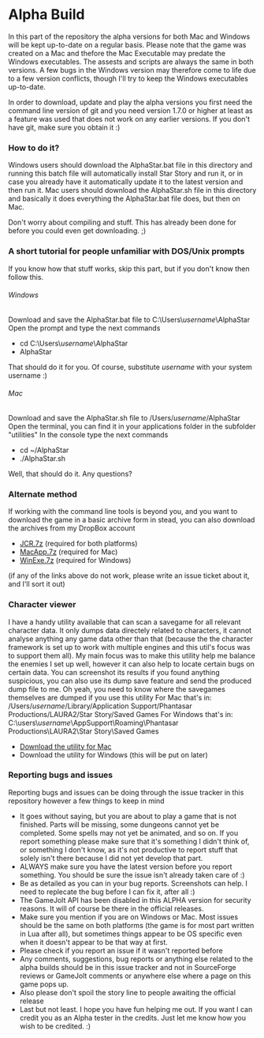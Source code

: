 # Alpha Build

In this part of the repository the alpha versions for both Mac and Windows will be kept up-to-date on a regular basis. Please note that the game was created on a Mac and thefore the Mac Executable may predate the Windows executables. The assests and scripts are always the same in both versions. A few bugs in the Windows version may therefore come to life due to a few version conflicts, though I'll try to keep the Windows executables up-to-date.


In order to download, update and play the alpha versions you first need the command line version of git and you need version 1.7.0 or higher at least as a feature was used that does not work on any earlier versions. 
If you don't have git, make sure you obtain it :)


### How to do it?
Windows users should download the AlphaStar.bat file in this directory and running this batch file will automatically install Star Story and run it, or in case you already have it automatically update it to the latest version and then run it.
Mac users should download the AlphaStar.sh file in this directory and basically it does everything the AlphaStar.bat file does, but then on Mac. 

Don't worry about compiling and stuff. This has already been done for before you could even get downloading. ;)


### A short tutorial for people unfamiliar with DOS/Unix prompts
If you know how that stuff works, skip this part, but if you don't know then follow this.

###### Windows
Download and save the AlphaStar.bat file to C:\Users\\_username_\AlphaStar
Open the prompt and type the next commands
- cd C:\Users\\_username_\AlphaStar
- AlphaStar

That should do it for you. Of course, substitute _username_ with your system username :)

###### Mac
Download and save the AlphaStar.sh file to /Users/_username_/AlphaStar
Open the terminal, you can find it in your applications folder in the subfolder "utilities"
In the console type the next commands
- cd ~/AlphaStar
- ./AlphaStar.sh


Well, that should do it. Any questions?


### Alternate method
If working with the command line tools is beyond you, and you want to download the game in a basic archive form in stead, you can also download the archives from my DropBox account

- [JCR.7z](https://www.dropbox.com/s/6jhb596eqc3tb0r/JCR.7z?dl=0) (required for both platforms)
- [MacApp.7z](https://www.dropbox.com/s/c4mr8zl2ziv5iey/MacApp.7z?dl=0) (required for Mac)
- [WinExe.7z](https://www.dropbox.com/s/sk2axpx5jqct3ei/WindowsExe.7z?dl=0) (required for Windows)

(if any of the links above do not work, please write an issue ticket about it, and I'll sort it out)



### Character viewer
I have a handy utility available that can scan a savegame for all relevant character data. It only dumps data directely related to characters, it cannot analyse anything any game data other than that (because the the character framework is set up to work with multiple engines and this util's focus was to support them all).
My main focus was to make this utility help me balance the enemies I set up well, however it can also help to locate certain bugs on certain data. You can screenshot its results if you found anything suspicious, you can also use its dump save feature and send the produced dump file to me.
Oh yeah, you need to know where the savegames themselves are dumped if you use this utility
For Mac that's in: /Users/_username_/Library/Application Support/Phantasar Productions/LAURA2/Star Story/Saved Games
For Windows that's in: C:\\users\\_username_\\AppSupport\\Roaming\\Phantasar Productions\\LAURA2\\Star Story\\Saved Games

- [Download the utility for Mac](https://www.dropbox.com/s/y9l6eabwu122dwr/RPGCharViewer_Mac.dmg?dl=0)
- Download the utility for Windows (this will be put on later)



### Reporting bugs and issues

Reporting bugs and issues can be doing through the issue tracker in this repository however a few things to keep in mind

- It goes without saying, but you are about to play a game that is not finished. Parts will be missing, some dungeons cannot yet be completed. Some spells may not yet be animated, and so on. If you report something please make sure that it's something I didn't think of, or something I don't know, as it's not productive to report stuff that solely isn't there because I did not yet develop that part.
- ALWAYS make sure you have the latest version before you report something. You should be sure the issue isn't already taken care of :)
- Be as detailed as you can in your bug reports. Screenshots can help. I need to replecate the bug before I can fix it, after all :)
- The GameJolt API has been disabled in this ALPHA version for security reasons. It will of course be there in the official releases.
- Make sure you mention if you are on Windows or Mac. Most issues should be the same on both platforms (the game is for most part written in Lua after all), but sometimes things appear to be OS specific even when it doesn't appear to be that way at first.
- Please check if you report an issue if it wasn't reported before
- Any comments, suggestions, bug reports or anything else related to the alpha builds should be in this issue tracker and not in SourceForge reviews or GameJolt comments or anywhere else where a page on this game pops up.
- Also please don't spoil the story line to people awaiting the official release
- Last but not least. I hope you have fun helping me out. If you want I can credit you as an Alpha tester in the credits. Just let me know how you wish to be credited. :)


